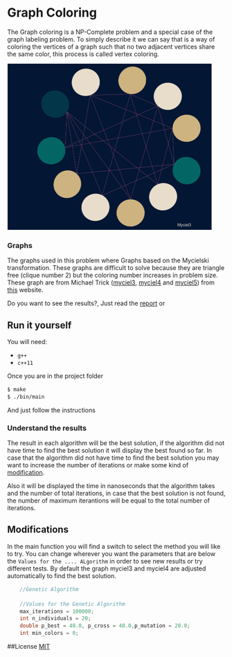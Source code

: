 # Graph Coloring

The Graph coloring is a NP-Complete problem and a special case of the graph labeling problem. To simply describe it we can say that is a way of coloring the vertices of a graph such that no two adjacent vertices share the same color, this process is called vertex coloring.

<img src="https://github.com/JuanjoMrt/Graph-Coloring/blob/master/resources/myciel3.png" width="472" height="384" />


### Graphs
The graphs used in this problem where Graphs based on the Mycielski transformation. These graphs are difficult to solve because they are triangle free (clique number 2) but the coloring number increases in problem size. 
These graph are from Michael Trick ([myciel3](http://mat.gsia.cmu.edu/COLOR/instances/myciel3.col "myciel3"), [myciel4](http://mat.gsia.cmu.edu/COLOR/instances/myciel4.col "myciel4") and [myciel5](http://mat.gsia.cmu.edu/COLOR/instances/myciel5.col "myciel5")) from [this](http://mat.gsia.cmu.edu/COLOR/instances.html#XXMYC "Graphs") website.


Do you want to see the results?, Just read the [report](https://github.com/JuanjoMrt/Graph-Coloring/blob/master/resources/Report.pdf "Report") or 

## Run it yourself
You will need:

* `g++`
* `c++11`

Once you are in the project folder
```sh
$ make
$ ./bin/main
```
And just follow the instructions

### Understand the results
The result in each algorithm will be the best solution, if the algorithm did not have time to find the best solution it will display the best found so far.
In case that the algorithm did not have time to find the best solution you may want to increase the number of iterations or make some kind of [modification](#Modifications).

Also it will be displayed the time in nanoseconds that the algorithm takes and the number of total iterations, in case that the best solution is not found, the number of maximum iterantions will be equal to the total number of iterations.


## Modifications
In the main function you will find a switch to select the method you will like to try.
You can change wherever you want the parameters that are below the `Values for the .... ALgorithm` in order to see new results or try different tests. By default the graph myciel3 and myciel4 are adjusted automatically to find the best solution.
```cpp
    //Genetic Algorithm 
    
    //Values for the Genetic Algorithm
    max_iterations = 100000; 
    int n_individuals = 20;
    double p_best = 40.0, p_cross = 40.0,p_mutation = 20.0; 
    int min_colors = 0;
```

##License
[MIT](https://github.com/JuanjoMrt/Graph-Coloring/blob/master/LICENSE)

